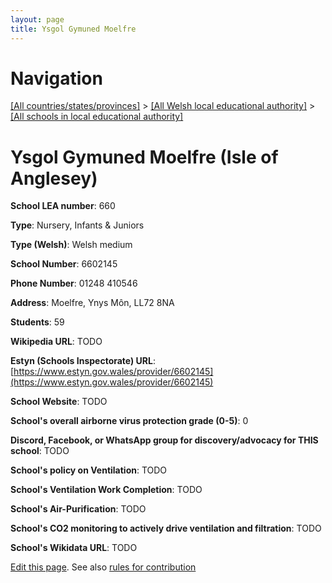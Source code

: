 ```yaml
---
layout: page
title: Ysgol Gymuned Moelfre
---
```

# Navigation

[[All countries/states/provinces]](../../..) > [[All Welsh local educational authority]](../..) > [[All schools in local educational authority]](..)

# Ysgol Gymuned Moelfre (Isle of Anglesey)

**School LEA number**: 660

**Type**: Nursery, Infants & Juniors

**Type (Welsh)**: Welsh medium

**School Number**: 6602145

**Phone Number**: 01248 410546

**Address**: Moelfre, Ynys Môn, LL72 8NA

**Students**: 59

**Wikipedia URL**: TODO

**Estyn (Schools Inspectorate) URL**: [https://www.estyn.gov.wales/provider/6602145](https://www.estyn.gov.wales/provider/6602145)

**School Website**: TODO

**School's overall airborne virus protection grade (0-5)**: 0

**Discord, Facebook, or WhatsApp group for discovery/advocacy for THIS school**: TODO

**School's policy on Ventilation**: TODO

**School's Ventilation Work Completion**: TODO

**School's Air-Purification**: TODO

**School's CO2 monitoring to actively drive ventilation and filtration**: TODO

**School's Wikidata URL**: TODO




[Edit this page](https://github.com/VentilationProject/Wales/edit/prif/./Isle_of_Anglesey/Ysgol_Gymuned_Moelfre.md). See also [rules for contribution](../../../contribution-rules/)